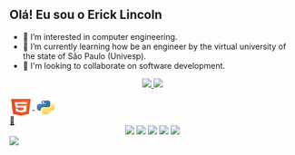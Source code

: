 ## Olá! Eu sou o Erick Lincoln

- 👀 I’m interested in computer engineering.
- 🌱 I’m currently learning how be an engineer by the virtual university of the state of São Paulo (Univesp).
- 💞️ I'm looking to collaborate on software development.
<div align="center">
  <a href="https://github.com/ErickLincoln">
  <img height="180em" src="https://github-readme-stats.vercel.app/api?username=ericklincoln&show_icons=true&theme=great-gatsby&include_all_commits=true&count_private=true"/>
  <img height="180em" src="https://github-readme-stats.vercel.app/api/top-langs/?username=ericklincoln&layout=compact&langs_count=7&theme=great-gatsby"/>
</div>
    
  <div style="display: inline_block"><br>
  <img align="center" alt="Rafa-HTML" height="30" width="40" src="https://raw.githubusercontent.com/devicons/devicon/master/icons/html5/html5-original.svg">
  <img align="center" alt="Rafa-Python" height="30" width="40" src="https://raw.githubusercontent.com/devicons/devicon/master/icons/python/python-original.svg">
  </div>
  🎇
  
  <div align="center"> 
  <a href="https://instagram.com/erick.lincoln1502" target="_blank"><img src="https://img.shields.io/badge/-Instagram-%23E4405F?style=for-the-badge&logo=instagram&logoColor=white" target="_blank"></a>
 	<a href="https://www.twitch.tv/jayscotts" target="_blank"><img src="https://img.shields.io/badge/Twitch-9146FF?style=for-the-badge&logo=twitch&logoColor=white" target="_blank"></a>
 <a href="https://discord.gg/Lincoln#4864" target="_blank"><img src="https://img.shields.io/badge/Discord-7289DA?style=for-the-badge&logo=discord&logoColor=white" target="_blank"></a> 
  <a href = "mailto:ericklincoln1502@gmail.com"><img src="https://img.shields.io/badge/-Gmail-%23333?style=for-the-badge&logo=gmail&logoColor=white" target="_blank"></a>
  <a href="https://www.linkedin.com/in/erick-l-aa795067" target="_blank"><img src="https://img.shields.io/badge/-LinkedIn-%230077B5?style=for-the-badge&logo=linkedin&logoColor=white" target="_blank"></a> 
 </div>
   <a href="https://www.linkedin.com/in/erick-l-aa795067" target="_blank"><img src="https://img.shields.io/badge/#FF6550" target="_blank"></a> 

